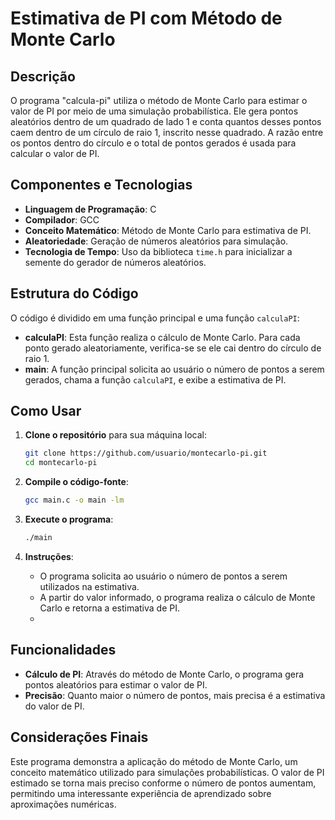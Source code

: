 # Estimativa de PI com Método de Monte Carlo

## Descrição

O programa "calcula-pi" utiliza o método de Monte Carlo para estimar o valor de PI por meio de uma simulação probabilística. Ele gera pontos aleatórios dentro de um quadrado de lado 1 e conta quantos desses pontos caem dentro de um círculo de raio 1, inscrito nesse quadrado. A razão entre os pontos dentro do círculo e o total de pontos gerados é usada para calcular o valor de PI.

## Componentes e Tecnologias

- **Linguagem de Programação**: C
- **Compilador**: GCC
- **Conceito Matemático**: Método de Monte Carlo para estimativa de PI.
- **Aleatoriedade**: Geração de números aleatórios para simulação.
- **Tecnologia de Tempo**: Uso da biblioteca `time.h` para inicializar a semente do gerador de números aleatórios.

## Estrutura do Código

O código é dividido em uma função principal e uma função `calculaPI`:
- **calculaPI**: Esta função realiza o cálculo de Monte Carlo. Para cada ponto gerado aleatoriamente, verifica-se se ele cai dentro do círculo de raio 1.
- **main**: A função principal solicita ao usuário o número de pontos a serem gerados, chama a função `calculaPI`, e exibe a estimativa de PI.

## Como Usar 

1. **Clone o repositório** para sua máquina local:
   ```bash
   git clone https://github.com/usuario/montecarlo-pi.git
   cd montecarlo-pi
   ```

2. **Compile o código-fonte**:
   ```bash
   gcc main.c -o main -lm
   ```

3. **Execute o programa**:
   ```bash
   ./main
   ```

4. **Instruções**:
   - O programa solicita ao usuário o número de pontos a serem utilizados na estimativa.
   - A partir do valor informado, o programa realiza o cálculo de Monte Carlo e retorna a estimativa de PI.
   - 
## Funcionalidades

- **Cálculo de PI**: Através do método de Monte Carlo, o programa gera pontos aleatórios para estimar o valor de PI.
- **Precisão**: Quanto maior o número de pontos, mais precisa é a estimativa do valor de PI.

## Considerações Finais

Este programa demonstra a aplicação do método de Monte Carlo, um conceito matemático utilizado para simulações probabilísticas. O valor de PI estimado se torna mais preciso conforme o número de pontos aumentam, permitindo uma interessante experiência de aprendizado sobre aproximações numéricas.
